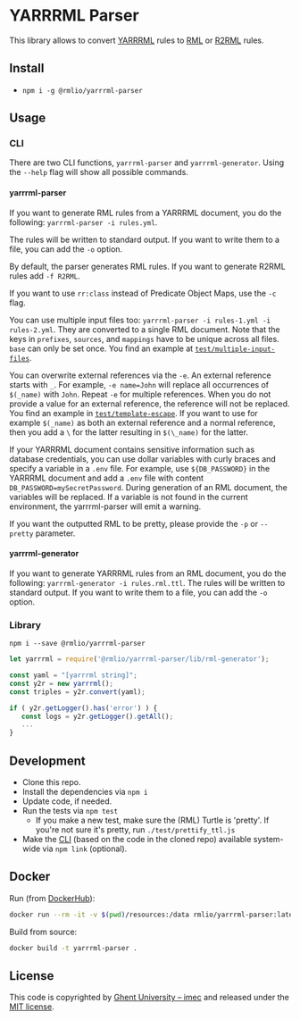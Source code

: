 # YARRRML Parser

This library allows to convert [YARRRML](https://w3id.org/yarrrml) rules to [RML](http://rml.io) or [R2RML](https://www.w3.org/TR/r2rml/) rules.

## Install

- `npm i -g @rmlio/yarrrml-parser`

## Usage

### CLI

There are two CLI functions, `yarrrml-parser` and `yarrrml-generator`.
Using the `--help` flag will show all possible commands.

#### yarrrml-parser

If you want to generate RML rules from a YARRRML document,
you do the following: `yarrrml-parser -i rules.yml`.

The rules will be written to standard output.
If you want to write them to a file, you can add the `-o` option.

By default, the parser generates RML rules.
If you want to generate R2RML rules add `-f R2RML`.

If you want to use `rr:class` instead of Predicate Object Maps, use the `-c` flag.

You can use multiple input files too: `yarrrml-parser -i rules-1.yml -i rules-2.yml`.
They are converted to a single RML document.
Note that the keys in `prefixes`, `sources`, and `mappings` have to be unique across all files.
`base` can only be set once.
You find an example at [`test/multiple-input-files`](test/multiple-input-files).

You can overwrite external references via the `-e`.
An external reference starts with `_`.
For example, `-e name=John` will replace all occurrences of `$(_name)` with `John`.
Repeat `-e` for multiple references.
When you do not provide a value for an external reference,
the reference will not be replaced.
You find an example in [`test/template-escape`](test/template-escape).
If you want to use for example `$(_name)` as both an external reference and a normal reference,
then you add a `\` for the latter resulting in `$(\_name)` for the latter.

If your YARRRML document contains sensitive information such as database credentials,
you can use dollar variables with curly braces and specify a variable in a `.env` file.
For example, use `${DB_PASSWORD}` in the YARRRML document and add a `.env` file with content `DB_PASSWORD=mySecretPassword`.
During generation of an RML document, the variables will be replaced.
If a variable is not found in the current environment, the yarrrml-parser will emit a warning.

If you want the outputted RML to be pretty, please provide the `-p` or `--pretty` parameter.

#### yarrrml-generator

If you want to generate YARRRML rules from an RML document, you do the following: `yarrrml-generator -i rules.rml.ttl`.
The rules will be written to standard output.
If you want to write them to a file, you can add the `-o` option.

### Library

`npm i --save @rmlio/yarrrml-parser`

```javascript
let yarrrml = require('@rmlio/yarrrml-parser/lib/rml-generator');

const yaml = "[yarrrml string]";
const y2r = new yarrrml();
const triples = y2r.convert(yaml);

if ( y2r.getLogger().has('error') ) {
   const logs = y2r.getLogger().getAll();
   ...
}
```

## Development

- Clone this repo.
- Install the dependencies via `npm i`
- Update code, if needed.
- Run the tests via `npm test`
  - If you make a new test, make sure the (RML) Turtle is 'pretty'. If you're not sure it's pretty, run `./test/prettify_ttl.js`
- Make the [CLI](#cli) (based on the code in the cloned repo)
available system-wide via `npm link` (optional).

## Docker

Run (from [DockerHub](https://hub.docker.com/repository/docker/rmlio/yarrrml-parser)):

```bash
docker run --rm -it -v $(pwd)/resources:/data rmlio/yarrrml-parser:latest -i /data/test.yarrr.yml
```

Build from source:

```bash
docker build -t yarrrml-parser .
```

## License

This code is copyrighted by [Ghent University – imec](http://idlab.ugent.be/) and released under the [MIT license](http://opensource.org/licenses/MIT).
